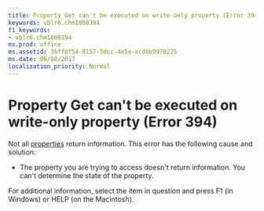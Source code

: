 ```yaml
---
title: Property Get can't be executed on write-only property (Error 394)
keywords: vblr6.chm1000394
f1_keywords:
- vblr6.chm1000394
ms.prod: office
ms.assetid: 36ff8f54-8157-5dcc-4e5e-ecd6b9970225
ms.date: 06/08/2017
localization_priority: Normal
---
```



# Property Get can't be executed on write-only property (Error 394)

Not all [properties](../../Glossary/vbe-glossary.md#property) return information. This error has the following cause and solution:



- The property you are trying to access doesn't return information. You can't determine the state of the property.
    

For additional information, select the item in question and press F1 (in Windows) or HELP (on the Macintosh).

